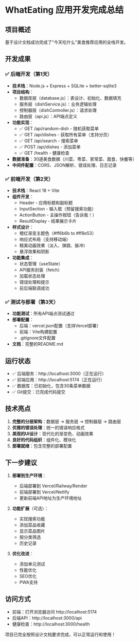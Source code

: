 # WhatEating 应用开发完成总结

## 项目概述
基于设计文档成功完成了"今天吃什么"美食推荐应用的全栈开发。

## 开发成果

### ✅ 后端开发（第1天）
- **技术栈**：Node.js + Express + SQLite + better-sqlite3
- **项目结构**：
  - 数据库层（database.js）：表设计、初始化、数据填充
  - 服务层（dishService.js）：业务逻辑处理
  - 控制器层（dishController.js）：请求处理
  - 路由层（api.js）：API端点定义
- **功能实现**：
  - ✅ GET /api/random-dish - 随机获取菜单
  - ✅ GET /api/dishes - 获取所有菜单（支持分页）
  - ✅ GET /api/search - 搜索菜单
  - ✅ POST /api/dishes - 添加菜单
  - ✅ GET /health - 健康检查
- **数据准备**：30道美食数据（川菜、粤菜、家常菜、面食、快餐等）
- **中间件配置**：CORS、JSON解析、错误处理、日志记录

### ✅ 前端开发（第2天）
- **技术栈**：React 18 + Vite
- **组件开发**：
  - Header - 应用标题和副标题
  - InputSection - 输入框（预留搜索功能）
  - ActionButton - 主操作按钮（告诉我！）
  - ResultDisplay - 结果展示卡片
- **样式设计**：
  - 橙红渐变主题色（#ff6b6b to #ff8e53）
  - 响应式布局（支持移动端）
  - 精美动画效果（淡入、弹跳、脉冲）
  - 悬浮效果和阴影
- **功能集成**：
  - 状态管理（useState）
  - API服务封装（fetch）
  - 加载状态处理
  - 错误处理和提示
  - 前后端联调成功

### ✅ 测试与部署（第3天）
- **功能测试**：所有API端点测试通过
- **部署配置**：
  - 后端：vercel.json配置（支持Vercel部署）
  - 前端：Vite构建配置
  - .gitignore文件配置
- **文档**：完整的README.md

## 运行状态
- ✅ 后端服务：http://localhost:3000（正在运行）
- ✅ 前端应用：http://localhost:5174（正在运行）
- ✅ 数据库：已初始化，包含30条菜单数据
- ✅ Git提交：已完成代码提交

## 技术亮点
1. **完整的分层架构**：数据层 → 服务层 → 控制器层 → 路由层
2. **优雅的错误处理**：统一的错误响应格式
3. **美观的UI设计**：现代化的渐变色、动画效果
4. **良好的代码组织**：组件化、模块化
5. **部署就绪**：包含完整的部署配置

## 下一步建议
1. **部署到生产环境**：
   - 后端部署到 Vercel/Railway/Render
   - 前端部署到 Vercel/Netlify
   - 更新前端API地址为生产环境地址

2. **功能扩展**（可选）：
   - 实现搜索功能
   - 添加菜品收藏
   - 显示菜品图片
   - 按分类筛选
   - 历史记录

3. **优化改进**：
   - 添加单元测试
   - 性能优化
   - SEO优化
   - PWA支持

## 访问方式
- 前端：打开浏览器访问 http://localhost:5174
- 后端API：http://localhost:3000/api
- 健康检查：http://localhost:3000/health

项目已完全按照设计文档要求完成，可以正常运行和使用！
